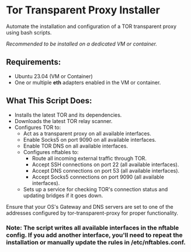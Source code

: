 # Tor Transparent Proxy Installer

Automate the installation and configuration of a TOR transparent proxy using bash scripts.

_Recommended to be installed on a dedicated VM or container._

## Requirements:
- Ubuntu 23.04 (VM or Container)
- One or multiple **eth** adapters enabled in the VM or container.

## What This Script Does:
- Installs the latest TOR and its dependencies.
- Downloads the latest TOR relay scanner.
- Configures TOR to:
    - Act as a transparent proxy on all available interfaces.
    - Enable Socks5 on port 9090 on all available interfaces.
    - Enable TOR DNS on all available interfaces.
    - Configures nftables to:
        - Route all incoming external traffic through TOR.
        - Accept SSH connections on port 22 (all available interfaces).
        - Accept DNS connections on port 53 (all available interfaces).
        - Accept Socks5 connections on port 9090 (all available interfaces).
    - Sets up a service for checking TOR's connection status and updating bridges if it goes down.

Ensure that your OS's Gateway and DNS servers are set to one of the addresses configured by tor-transparent-proxy for proper functionality.

### Note: The script writes all available interfaces in the nftable config. If you add another interface, you'll need to repeat the installation or manually update the rules in /etc/nftables.conf.



